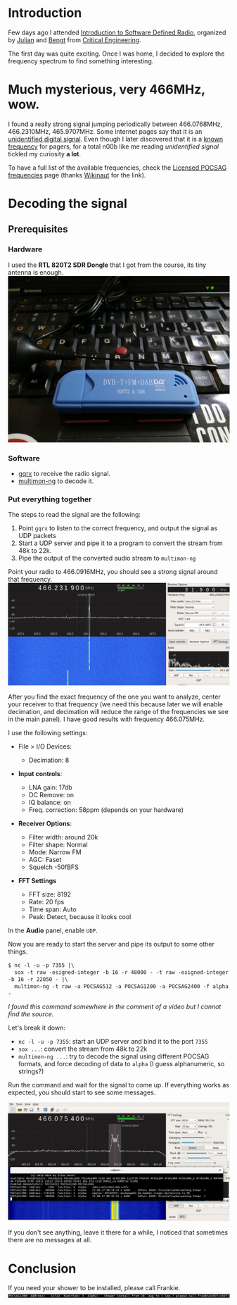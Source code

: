 # Introduction

Few days ago I attended [Introduction to Software Defined Radio](https://criticalengineering.org/intensives/2017/radio), organized by [Julian](http://julianoliver.com/) and [Bengt](http://automata.se/) from [Critical Engineering](https://criticalengineering.org/).

The first day was quite exciting. Once I was home, I decided to explore the frequency spectrum to find something interesting.


# Much mysterious, very 466MHz, wow.

I found a really strong signal jumping periodically between 466.0768MHz, 466.2310MHz, 465.9707MHz. Some internet pages say that it is an [unidentified digital signal](http://www.sigidwiki.com/wiki/Unidentified_466_MHz_digital_signal). Even though I later discovered that it is a [known frequency](https://en.wikipedia.org/wiki/POCSAG#National_implementations) for pagers, for a total n00b like me reading *unidentified signal* tickled my curiosity **a lot**.

To have a full list of the available frequencies, check the [Licensed POCSAG frequencies](https://de.wikipedia.org/wiki/POCSAG#Frequenzen_in_Deutschland) page (thanks [Wikinaut](https://twitter.com/Wikinaut/status/899905985044766724) for the link).

# Decoding the signal

## Prerequisites

### Hardware

I used the **RTL 820T2 SDR Dongle** that I got from the course, its tiny antenna is enough.
![820T2 SDR Dongle](./images/820t2.jpg)


### Software

* [gqrx](http://gqrx.dk/) to receive the radio signal.
* [multimon-ng](https://github.com/EliasOenal/multimon-ng) to decode it.

### Put everything together

The steps to read the signal are the following:
1. Point `gqrx` to listen to the correct frequency, and output the signal as UDP packets
2. Start a UDP server and pipe it to a program to convert the stream from 48k to 22k.
3. Pipe the output of the converted audio stream to `multimon-ng`

Point your radio to 466.0916MHz, you should see a strong signal around that frequency.
![Signal spotted!](./images/gqrx-spotted.png)

After you find the exact frequency of the one you want to analyze, center your receiver to that frequency (we need this because later we will enable decimation, and decimation will reduce the range of the frequencies we see in the main panel). I have good results with frequency 466.075MHz.

I use the following settings:

* File > I/O Devices:
  * Decimation: 8

* **Input controls**:
  * LNA gain: 17db
  * DC Remove: on
  * IQ balance: on
  * Freq. correction: 58ppm (depends on your hardware)
* **Receiver Options**:
  * Filter width: around 20k
  * Filter shape: Normal
  * Mode: Narrow FM
  * AGC: Faset
  * Squelch -50fBFS
* **FFT Settings**
  * FFT size: 8192
  * Rate: 20 fps
  * Time span: Auto
  * Peak: Detect, because it looks cool

In the **Audio** panel, enable `UDP`.

Now you are ready to start the server and pipe its output to some other things.

```
$ nc -l -u -p 7355 |\
  sox -t raw -esigned-integer -b 16 -r 48000 - -t raw -esigned-integer -b 16 -r 22050 - |\
  multimon-ng -t raw -a POCSAG512 -a POCSAG1200 -a POCSAG2400 -f alpha -
```

_I found this command somewhere in the comment of a video but I cannot find the source._

Let's break it down:
* `nc -l -u -p 7355`: start an UDP server and bind it to the port `7355`
* `sox ...`: convert the stream from 48k to 22k
* `multimon-ng ...`: try to decode the signal using different POCSAG formats, and force decoding of data to `alpha` (I guess alphanumeric, so strings?)

Run the command and wait for the signal to come up. If everything works as expected, you should start to see some messages.

![Decoding the messages](./images/decoding.png)

If you don't see anything, leave it there for a while, I noticed that sometimes there are no messages at all.

# Conclusion

If you need your shower to be installed, please call Frankie.
![Please call Frankie](./images/call-frankie.png)
